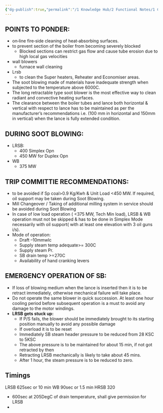 ```yaml
---
{"dg-publish":true,"permalink":"/1 Knowledge Hub/2 Functional Notes/1 Career Notes/3 TSTPS Kaniha Technical Notes/C Reports, LMIs, Checklists/LMI/Soot blowing/","noteIcon":""}
---
```


## **POINTS TO PONDER:**

- on‐line fire‐side cleaning of heat‐absorbing surfaces.
- to prevent section of the boiler from becoming severely blocked
    - Blocked sections can restrict gas flow and cause tube erosion due to high local gas velocities
- wall blowers
    - furnace wall cleaning
- Lrsb
    - to clean the Super heaters, Reheater and Economiser areas.
- The soot blowing made of materials have inadequate strength when subjected to the temperature above 6000C.
- The long retractable type soot blower is the most effective way to clean radiant and convective heating surfaces.
- The clearance between the boiler tubes and lance both horizontal & vertical with respect to lance has to be maintained as per the manufacturer’s recommendations i.e. (100 mm in horizontal and 150mm in vertical) when the lance is fully extended condition.
## **DURING SOOT BLOWING:**

- LRSB:
    - 400 Simplex Opn
    - 450 MW for Duplex Opn
- WB
    - 375 MW

## **TRIP COMMITTIE RECOMMENDATIONS:**

- to be avoided if Sp coal>0.9 Kg/Kwh & Unit Load <450 MW. If required, oil support may be taken during Soot Blowing.
- Mill Changeover / Taking of additional milling system in service should be avoided during Soot Blowing
- In case of low load operation ( <375 MW, Tech Min load), LRSB & WB operation must not be skipped & has to be done in Simplex Mode necessarily with oil support( with at least one elevation with 3 oil guns i/s).
- Mode of operation:
    - Draft –10mmwlc
    - Supply steam temp adequate>= 300C
    - Supply steam Pr.
    - SB drain temp >=270C
    - Availability of hand cranking levers

## **EMERGENCY OPERATION OF SB:**

- If loss of blowing medium when the lance is inserted then it is to be retract immediately, otherwise mechanical failure will take place.
- Do not operate the same blower in quick succession. At least one hour cooling period before subsequent operation is a must to avoid any damage to the motor windings.
- **LRSB gets stuck up:**
    - If P/S fails, the blower should be immediately brought to its starting position manually to avoid any possible damage
    - If overload it is to be reset
    - Immediately SB steam header pressure to be reduced from 28 KSC to 5KSC
    - The above pressure is to be maintained for about 15 min, if not got retracted by then
    - Retracting LRSB mechanically is likely to take about 45 mins.
    - After 1 hour, the steam pressure is to be reduced to zero.

## Timings

LRSB 625sec or 10 min WB 90sec or 1.5 min HRSB 320
- 600sec at 205DegC of drain temperature, shall give permission for LRSB
- 